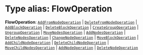 # Type alias: FlowOperation

**FlowOperation**: [`AddFromNodeOperation`](/auto-docs/free-layout-editor/interfaces/AddFromNodeOperation.md) | [`DeleteFromNodeOperation`](/auto-docs/free-layout-editor/interfaces/DeleteFromNodeOperation.md) | [`AddBlockOperation`](/auto-docs/free-layout-editor/interfaces/AddBlockOperation.md) | [`DeleteBlockOperation`](/auto-docs/free-layout-editor/interfaces/DeleteBlockOperation.md) | [`CreateGroupOperation`](/auto-docs/free-layout-editor/interfaces/CreateGroupOperation.md) | [`UngroupOperation`](/auto-docs/free-layout-editor/interfaces/UngroupOperation.md) | [`MoveNodesOperation`](/auto-docs/free-layout-editor/interfaces/MoveNodesOperation.md) | [`AddNodesOperation`](/auto-docs/free-layout-editor/interfaces/AddNodesOperation.md) | [`DeleteNodesOperation`](/auto-docs/free-layout-editor/interfaces/DeleteNodesOperation.md) | [`ChangeNodeOperation`](/auto-docs/free-layout-editor/interfaces/ChangeNodeOperation.md) | [`MoveBlockOperation`](/auto-docs/free-layout-editor/interfaces/MoveBlockOperation.md) | [`AddChildNodeOperation`](/auto-docs/free-layout-editor/interfaces/AddChildNodeOperation.md) | [`DeleteChildNodeOperation`](/auto-docs/free-layout-editor/interfaces/DeleteChildNodeOperation.md) | [`MoveChildNodesOperation`](/auto-docs/free-layout-editor/interfaces/MoveChildNodesOperation.md) | [`AddNodeOperation`](/auto-docs/free-layout-editor/interfaces/AddNodeOperation.md) | [`DeleteNodeOperation`](/auto-docs/free-layout-editor/interfaces/DeleteNodeOperation.md)
